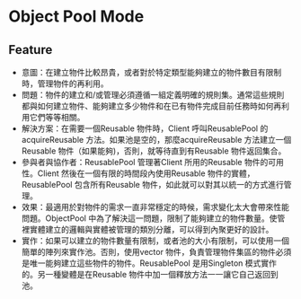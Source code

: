 # Object Pool Mode

## Feature
 - 意圖：在建立物件比較昂貴，或者對於特定類型能夠建立的物件數目有限制時，管理物件的再利用。
 - 問題：物件的建立和/或管理必須遵循一組定義明確的規則集。通常這些規則都與如何建立物件、能夠建立多少物件和在已有物件完成目前任務時如何再利用它們等等相關。
 - 解決方案：在需要一個Reusable 物件時，Client 呼叫ReusablePool 的acquireReusable 方法。如果池是空的，那麼acquireReusable 方法建立一個Reusable 物件（如果能夠)，否則，就等待直到有Reusable 物件返回集合。
 - 參與者與協作者：ReusablePool 管理著Client 所用的Reusable 物件的可用性。Client 然後在一個有限的時間段內使用Reusable 物件的實體，ReusablePool 包含所有Reusable 物件，如此就可以對其以統一的方式進行管理。 
 - 效果：最適用於對物件的需求一直非常穩定的時候，需求變化太大會帶來性能問題。ObjectPool 中為了解決這一問題，限制了能夠建立的物件數量。使管裡實體建立的邏輯與實體被管理的類別分離，可以得到內聚更好的設計。
 - 實作：如果可以建立的物件數量有限制，或者池的大小有限制，可以使用一個簡單的陣列來實作池。否則，使用vector 物件，負責管理物件集區的物件必須是唯一能夠建立這些物件的物件。ReusablePool 是用Singleton 模式實作的。另一種變體是在Reusable 物件中加一個釋放方法一一讓它自己返回到池。